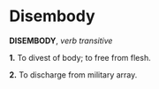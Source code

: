 # Disembody

**DISEMBODY**, _verb transitive_

**1.** To divest of body; to free from flesh.

**2.** To discharge from military array.